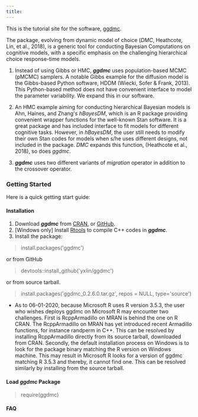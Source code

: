 ```yaml
---
title: 
---
```

This is the tutorial site for the software, [ggdmc](https://github.com/yxlin/ggdmc/).

The package, evolving from dynamic model of choice (_DMC_,
Heathcote, Lin, et al., 2018), is a generic tool for conducting Bayesian Computations 
on cognitive models, with a specific emphasis on the challenging hierarchical
choice response-time models.

1. Instead of using Gibbs or HMC, **_ggdmc_** uses population-based MCMC (pMCMC) 
samplers. A notable Gibbs example for the diffusion model is the Gibbs-based
Python software, HDDM (Wiecki, Sofer & Frank, 2013). This Python-based method
does not have convenient interface to model the parameter variability. We expand
this in our software.

2. An HMC example aiming for conducting hierarchical Bayesian models is Ahn, Haines,
and Zhang's _hBayesDM_, which is an R package providing convenient wrapper functions
for the well-known Stan software. It is a great package and has included interface to
fit models for different cognitive tasks.  However, in _hBayesDM_, the user still needs
to modify their own Stan codes for models when s/he uses different designs, not included
in the package.  _DMC_ expands this function, (Heathcote et al., 2018), so does _ggdmc_.

3. **_ggdmc_** uses two different variants of _migration_ operator in addition to
the crossover operator.


### Getting Started

Here is a quick getting start guide:

#### Installation

1. Download **_ggdmc_** from [CRAN](https://cran.r-project.org/web/packages/ggdmc/index.html), or
[GitHub](https://github.com/yxlin/ggdmc).
2. [Windows only] Install [Rtools](https://cran.r-project.org/bin/windows/Rtools/) to compile
C++ codes in **_ggdmc_**.
3. Install the package:

> install.packages('ggdmc')

or from GitHub 

> devtools::install_github('yxlin/ggdmc')

or from source tarball. 

> install.packages('ggdmc_0.2.6.0.tar.gz', repos = NULL, type='source')

* As to 06-01-2020, because Microsoft R uses R version 3.5.3, the user who wishes
deploys ggdmc on Microsoft R may encounter two challenges. First is
RcppArmadillo on MRAN is behind the one on R CRAN. The RcppArmadillo on MRAN 
has yet introduced recent Armadillo functions, for instance randperm in C++. 
This can be resolved by installing RcppArmadillo directly from its source 
tarball, downloaded from CRAN. Secondly, the default installation process on 
Windows is to look for the package binary matching the R version on Windows 
machine. This may result in Microsoft R looks for a version of ggdmc matching 
R 3.5.3 and thereby, it cannot find one. This can be resolved similarly by 
installing from the source tarball. 


#### Load _ggdmc_ Package

> require(ggdmc)

#### FAQ







